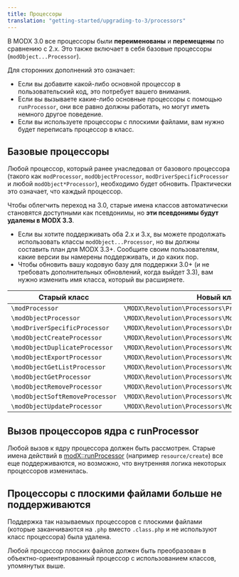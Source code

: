 ```yaml
---
title: Процессоры
translation: "getting-started/upgrading-to-3/processors"
---
```


В MODX 3.0 все процессоры были **переименованы** и **перемещены** по сравнению с 2.x. Это также включает в себя базовые процессоры (`modObject...Processor`).

Для сторонних дополнений это означает:

-   Если вы добавите какой-либо основной процессор в пользовательский код, это потребует вашего внимания.
-   Если вы вызываете какие-либо основные процессоры с помощью `runProcessor`, они все равно должны работать, но могут иметь немного другое поведение.
-   Если вы используете процессоры с плоскими файлами, вам нужно будет переписать процессор в класс.

## Базовые процессоры

Любой процессор, который ранее унаследовал от базового процессора (такого как `modProcessor`, `modObjectProcessor`, `modDriverSpecificProcessor` и любой `modObject*Processor`), необходимо будет обновить. Практически это означает, что каждый процессор.

Чтобы облегчить переход на 3.0, старые имена классов автоматически становятся доступными как псевдонимы, но **эти псевдонимы будут удалены в MODX 3.3**.

-   Если вы хотите поддерживать оба 2.x и 3.x, вы можете продолжать использовать классы `modObject...Processor`, но вы должны составить план для MODX 3.3+. Сообщите своим пользователям, какие версии вы намерены поддерживать, и до каких пор.
-   Чтобы обновить вашу кодовую базу для поддержки 3.0+ (и не требовать дополнительных обновлений, когда выйдет 3.3), вам нужно изменить имя класса, который вы расширяете.

| Старый класс                    | Новый класс                                             |
| ------------------------------- | ------------------------------------------------------- |
| `\modProcessor`                 | `\MODX\Revolution\Processors\Processor`                 |
| `\modObjectProcessor`           | `\MODX\Revolution\Processors\ModelProcessor`            |
| `\modDriverSpecificProcessor`   | `\MODX\Revolution\Processors\DriverSpecificProcessor`   |
| `\modObjectCreateProcessor`     | `\MODX\Revolution\Processors\Model\CreateProcessor`     |
| `\modObjectDuplicateProcessor`  | `\MODX\Revolution\Processors\Model\DuplicateProcessor`  |
| `\modObjectExportProcessor`     | `\MODX\Revolution\Processors\Model\ExportProcessor`     |
| `\modObjectGetListProcessor`    | `\MODX\Revolution\Processors\Model\GetListProcessor`    |
| `\modObjectGetProcessor`        | `\MODX\Revolution\Processors\Model\GetProcessor`        |
| `\modObjectRemoveProcessor`     | `\MODX\Revolution\Processors\Model\RemoveProcessor`     |
| `\modObjectSoftRemoveProcessor` | `\MODX\Revolution\Processors\Model\SoftRemoveProcessor` |
| `\modObjectUpdateProcessor`     | `\MODX\Revolution\Processors\Model\UpdateProcessor`     |

## Вызов процессоров ядра с runProcessor

Любой вызов к ядру процессора должен быть рассмотрен. Старые имена действий в [modX::runProcessor](extending-modx/modx-class/reference/modx.runprocessor) (например `resource/create`) все еще поддерживаются, но возможно, что внутренняя логика некоторых процессоров изменилась.

## Процессоры с плоскими файлами больше не поддерживаются

Поддержка так называемых процессоров с плоскими файлами (которые заканчиваются на `.php` вместо `.class.php` и не используют класс процессора) была удалена.

Любой процессор плоских файлов должен быть преобразован в объектно-ориентированный процессор с использованием классов, упомянутых выше.
